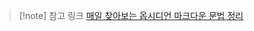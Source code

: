 
> [!note] 참고 링크
> [매일 찾아보는 옵시디언 마크다운 문법 정리](https://statisticsplaybook.com/obsidian-markdown-cheatsheet/)


